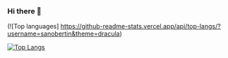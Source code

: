 ### Hi there 👋

<!--
**sanobertin/sanobertin** is a ✨ _special_ ✨ repository because its `README.md` (this file) appears on your GitHub profile.

Here are some ideas to get you started:

- 🔭 I’m currently working on ...
- 🌱 I’m currently learning ...
- 👯 I’m looking to collaborate on ...
- 🤔 I’m looking for help with ...
- 💬 Ask me about ...
- 📫 How to reach me: ...
- 😄 Pronouns: ...
- ⚡ Fun fact: ...
-->

(![Top languages] https://github-readme-stats.vercel.app/api/top-langs/?username=sanobertin&theme=dracula)

[![Top Langs](https://github-readme-stats.vercel.app/api?username=sanobertin&theme=algolia&show_icons=true)](https://github.com/sanobertin)
